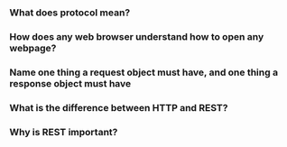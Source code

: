 
### What does protocol mean?
### How does any web browser understand how to open any webpage?
### Name one thing a request object must have, and one thing a response object must have
### What is the difference between HTTP and REST?
### Why is REST important?
